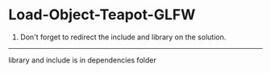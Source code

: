 # Load-Object-Teapot-GLFW

1) Don't forget to redirect the include and library on the solution.
-----------------------------------------------------------------------------------------------------------------
library and include is in dependencies folder
